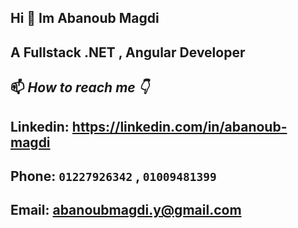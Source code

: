 ## Hi  👋 Im Abanoub Magdi

## A Fullstack .NET , Angular Developer  

## 📫 *How to reach me 👇*

## Linkedin: https://linkedin.com/in/abanoub-magdi

## Phone:  `01227926342` , `01009481399` 

## Email: abanoubmagdi.y@gmail.com

<!--
**Abanoub-Magdi/Abanoub-Magdi** is a ✨ _special_ ✨ repository because its `README.md` (this file) appears on your GitHub profile.

Here are some ideas to get you started:

- 🔭 I’m currently working on ...
- 🌱 I’m currently learning ...
- 👯 I’m looking to collaborate on ...
- 🤔 I’m looking for help with ...
- 💬 Ask me about ...
- 📫 How to reach me: ...
- 😄 Pronouns: ...
- ⚡ Fun fact: ...
--> 
